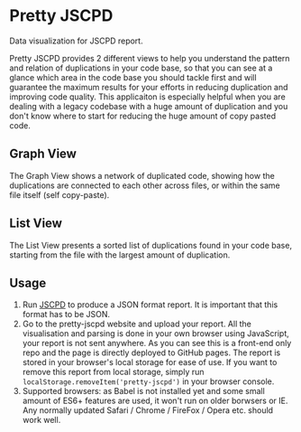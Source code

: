 # Pretty JSCPD
Data visualization for JSCPD report.

Pretty JSCPD provides 2 different views to help you understand the pattern and relation of duplications in your code base, so that you can see at a glance which area in the code base you should tackle first and will guarantee the maximum results for your efforts in reducing duplication and improving code quality. This applicaiton is especially helpful when you are dealing with a legacy codebase with a huge amount of duplication and you don't know where to start for reducing the huge amount of copy pasted code.

## Graph View
The Graph View shows a network of duplicated code, showing how the duplications are connected to each other across files, or within the same file itself (self copy-paste).

## List View
The List View presents a sorted list of duplications found in your code base, starting from the file with the largest amount of duplication.

## Usage
1. Run [JSCPD](https://www.npmjs.com/package/jscpd) to produce a JSON format report. It is important that this format has to be JSON.
2. Go to the pretty-jscpd website and upload your report. All the visualisation and parsing is done in your own browser using JavaScript, your report is not sent anywhere. As you can see this is a front-end only repo and the page is directly deployed to GitHub pages. The report is stored in your browser's local storage for ease of use. If you want to remove this report from local storage, simply run `localStorage.removeItem('pretty-jscpd')` in your browser console.
3. Supported browsers: as Babel is not installed yet and some small amount of ES6+ features are used, it won't run on older borwsers or IE. Any normally updated Safari / Chrome / FireFox / Opera etc. should work well.
